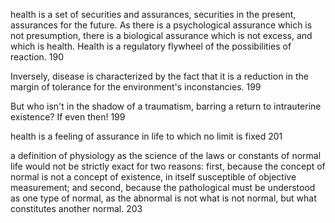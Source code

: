 health is a set of securities and assurances, securities in the present, assurances for the future. As there is a psychological assurance which is not presumption, there is a biological assurance which is not excess, and which is health. Health is a regulatory flywheel of the possibilities of reaction. 190

Inversely, disease is characterized by the fact that it is a reduction in the margin of tolerance for the environment's inconstancies. 199

But who isn't in the shadow of a traumatism, barring a return to intrauterine existence? If even then! 199

health is a feeling of assurance in life to which no limit is fixed 201

a definition of physiology as the science of the laws or constants of normal life would not be strictly exact for two reasons: first, because the concept of normal is not a concept of existence, in itself susceptible of objective measurement; and second, because the pathological must be understood as one type of normal, as the abnormal is not what is not normal, but what constitutes another normal. 203
